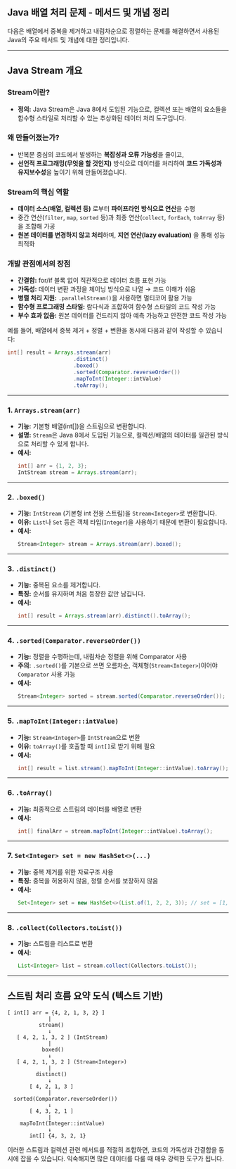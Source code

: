 ## Java 배열 처리 문제 - 메서드 및 개념 정리

다음은 배열에서 중복을 제거하고 내림차순으로 정렬하는 문제를 해결하면서 사용된 Java의 주요 메서드 및 개념에 대한 정리입니다.

---

## Java Stream 개요

### Stream이란?
- **정의:** Java Stream은 Java 8에서 도입된 기능으로, 컬렉션 또는 배열의 요소들을 함수형 스타일로 처리할 수 있는 추상화된 데이터 처리 도구입니다.

### 왜 만들어졌는가?
- 반복문 중심의 코드에서 발생하는 **복잡성과 오류 가능성**을 줄이고,
- **선언적 프로그래밍(무엇을 할 것인지)** 방식으로 데이터를 처리하여 **코드 가독성과 유지보수성**을 높이기 위해 만들어졌습니다.

### Stream의 핵심 역할
- **데이터 소스(배열, 컬렉션 등)** 로부터 **파이프라인 방식으로 연산**을 수행
- 중간 연산(`filter`, `map`, `sorted` 등)과 최종 연산(`collect`, `forEach`, `toArray` 등)을 조합해 가공
- **원본 데이터를 변경하지 않고 처리**하며, **지연 연산(lazy evaluation)** 을 통해 성능 최적화

### 개발 관점에서의 장점
- **간결함:** for/if 블록 없이 직관적으로 데이터 흐름 표현 가능
- **가독성:** 데이터 변환 과정을 체이닝 방식으로 나열 → 코드 이해가 쉬움
- **병렬 처리 지원:** `.parallelStream()`을 사용하면 멀티코어 활용 가능
- **함수형 프로그래밍 스타일:** 람다식과 조합하여 함수형 스타일의 코드 작성 가능
- **부수 효과 없음:** 원본 데이터를 건드리지 않아 예측 가능하고 안전한 코드 작성 가능

예를 들어, 배열에서 중복 제거 + 정렬 + 변환을 동시에 다음과 같이 작성할 수 있습니다:
```java
int[] result = Arrays.stream(arr)
                     .distinct()
                     .boxed()
                     .sorted(Comparator.reverseOrder())
                     .mapToInt(Integer::intValue)
                     .toArray();
```

---

### 1. `Arrays.stream(arr)`

- **기능:** 기본형 배열(int[])을 스트림으로 변환합니다.
- **설명:** `Stream`은 Java 8에서 도입된 기능으로, 컬렉션/배열의 데이터를 일관된 방식으로 처리할 수 있게 합니다.
- **예시:**
  ```java
  int[] arr = {1, 2, 3};
  IntStream stream = Arrays.stream(arr);
  ```

---

### 2. `.boxed()`

- **기능:** `IntStream` (기본형 int 전용 스트림)을 `Stream<Integer>`로 변환합니다.
- **이유:** `List`나 `Set` 등은 객체 타입(`Integer`)을 사용하기 때문에 변환이 필요합니다.
- **예시:**
  ```java
  Stream<Integer> stream = Arrays.stream(arr).boxed();
  ```

---

### 3. `.distinct()`

- **기능:** 중복된 요소를 제거합니다.
- **특징:** 순서를 유지하며 처음 등장한 값만 남깁니다.
- **예시:**
  ```java
  int[] result = Arrays.stream(arr).distinct().toArray();
  ```

---

### 4. `.sorted(Comparator.reverseOrder())`

- **기능:** 정렬을 수행하는데, 내림차순 정렬을 위해 Comparator 사용
- **주의:** `.sorted()`를 기본으로 쓰면 오름차순, 객체형(`Stream<Integer>`)이어야 `Comparator` 사용 가능
- **예시:**
  ```java
  Stream<Integer> sorted = stream.sorted(Comparator.reverseOrder());
  ```

---

### 5. `.mapToInt(Integer::intValue)`

- **기능:** `Stream<Integer>`를 `IntStream`으로 변환
- **이유:** `toArray()`를 호출할 때 `int[]`로 받기 위해 필요
- **예시:**
  ```java
  int[] result = list.stream().mapToInt(Integer::intValue).toArray();
  ```

---

### 6. `.toArray()`

- **기능:** 최종적으로 스트림의 데이터를 배열로 변환
- **예시:**
  ```java
  int[] finalArr = stream.mapToInt(Integer::intValue).toArray();
  ```

---

### 7. `Set<Integer> set = new HashSet<>(...)`

- **기능:** 중복 제거를 위한 자료구조 사용
- **특징:** 중복을 허용하지 않음, 정렬 순서를 보장하지 않음
- **예시:**
  ```java
  Set<Integer> set = new HashSet<>(List.of(1, 2, 2, 3)); // set = [1, 2, 3]
  ```

---

### 8. `.collect(Collectors.toList())`

- **기능:** 스트림을 리스트로 변환
- **예시:**
  ```java
  List<Integer> list = stream.collect(Collectors.toList());
  ```

---

## 스트림 처리 흐름 요약 도식 (텍스트 기반)

```
[ int[] arr = {4, 2, 1, 3, 2} ]
             |
          stream()
             ↓
   [ 4, 2, 1, 3, 2 ] (IntStream)
             |
           boxed()
             ↓
   [ 4, 2, 1, 3, 2 ] (Stream<Integer>)
             |
         distinct()
             ↓
       [ 4, 2, 1, 3 ]
             |
  sorted(Comparator.reverseOrder())
             ↓
       [ 4, 3, 2, 1 ]
             |
    mapToInt(Integer::intValue)
             ↓
       int[] {4, 3, 2, 1}
```

이러한 스트림과 컬렉션 관련 메서드를 적절히 조합하면, 코드의 가독성과 간결함을 동시에 잡을 수 있습니다. 익숙해지면 많은 데이터를 다룰 때 매우 강력한 도구가 됩니다.
